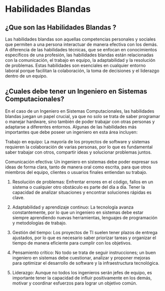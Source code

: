 # Habilidades Blandas

## ¿Que son las Habilidades Blandas ?

Las habilidades blandas son aquellas competencias personales y sociales que permiten a una persona interactuar de manera efectiva con los demás. A diferencia de las habilidades técnicas, que se enfocan en conocimientos específicos de una profesión, las habilidades blandas están relacionadas con la comunicación, el trabajo en equipo, la adaptabilidad y la resolución de problemas. Estas habilidades son esenciales en cualquier entorno laboral porque facilitan la colaboración, la toma de decisiones y el liderazgo dentro de un equipo.

## ¿Cuales debe tener un Ingeniero en Sistemas Computacionales?
En el caso de un Ingeniero en Sistemas Computacionales, las habilidades blandas juegan un papel crucial, ya que no solo se trata de saber programar o manejar hardware, sino también de poder trabajar con otras personas y adaptarse a diferentes entornos. Algunas de las habilidades más importantes que debe poseer un ingeniero en esta área incluyen:

Trabajo en equipo: La mayoría de los proyectos de software y sistemas requieren la colaboración de varias personas, por lo que es fundamental saber trabajar con otros, compartir ideas y solucionar problemas juntos.

Comunicación efectiva: Un ingeniero en sistemas debe poder expresar sus ideas de forma clara, tanto de manera oral como escrita, para que otros miembros del equipo, clientes o usuarios finales entiendan su trabajo.

1. Resolución de problemas: Enfrentar errores en el código, fallos en un sistema o cualquier otro obstáculo es parte del día a día. Tener la capacidad de analizar situaciones y encontrar soluciones rápidas es clave.

2. Adaptabilidad y aprendizaje continuo: La tecnología avanza constantemente, por lo que un ingeniero en sistemas debe estar siempre aprendiendo nuevas herramientas, lenguajes de programación y metodologías de trabajo.

3. Gestión del tiempo: Los proyectos de TI suelen tener plazos de entrega ajustados, por lo que es necesario saber priorizar tareas y organizar el tiempo de manera eficiente para cumplir con los objetivos.

4. Pensamiento crítico: No todo se trata de seguir instrucciones; un buen ingeniero en sistemas debe cuestionar, analizar y proponer mejoras para optimizar el desarrollo de software y la infraestructura tecnológica.

5. Liderazgo: Aunque no todos los ingenieros serán jefes de equipo, es importante tener la capacidad de influir positivamente en los demás, motivar y coordinar esfuerzos para lograr un objetivo común.
